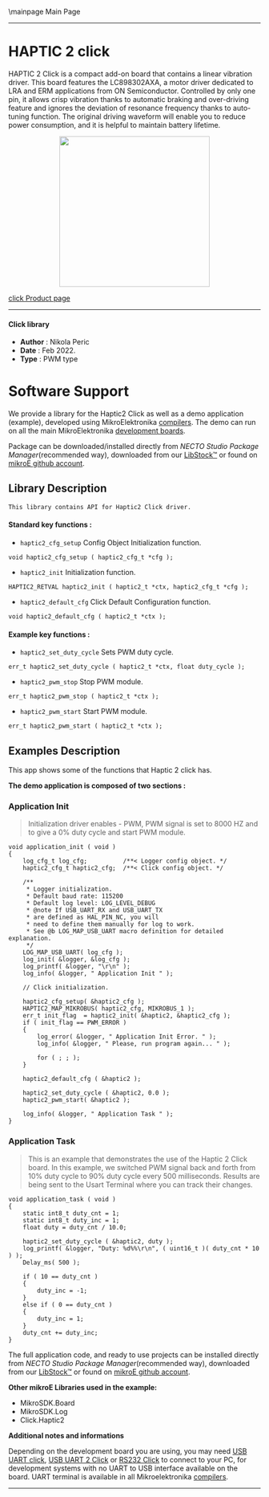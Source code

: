 \mainpage Main Page

---
# HAPTIC 2 click

HAPTIC 2 Click is a compact add-on board that contains a linear vibration driver. This board features the LC898302AXA, a motor driver dedicated to LRA and ERM applications from ON Semiconductor. Controlled by only one pin, it allows crisp vibration thanks to automatic braking and over-driving feature and ignores the deviation of resonance frequency thanks to auto-tuning function. The original driving waveform will enable you to reduce power consumption, and it is helpful to maintain battery lifetime. 

<p align="center">
  <img src="https://download.mikroe.com/images/click_for_ide/haptic2_click.png" height=300px>
</p>

[click Product page](https://www.mikroe.com/haptic-2-click)

---


#### Click library

- **Author**        : Nikola Peric
- **Date**          : Feb 2022.
- **Type**          : PWM type


# Software Support

We provide a library for the Haptic2 Click
as well as a demo application (example), developed using MikroElektronika
[compilers](https://www.mikroe.com/necto-studio).
The demo can run on all the main MikroElektronika [development boards](https://www.mikroe.com/development-boards).

Package can be downloaded/installed directly from *NECTO Studio Package Manager*(recommended way), downloaded from our [LibStock&trade;](https://libstock.mikroe.com) or found on [mikroE github account](https://github.com/MikroElektronika/mikrosdk_click_v2/tree/master/clicks).

## Library Description

```
This library contains API for Haptic2 Click driver.
```

#### Standard key functions :

- `haptic2_cfg_setup` Config Object Initialization function.
```
void haptic2_cfg_setup ( haptic2_cfg_t *cfg );
```

- `haptic2_init` Initialization function.
```
HAPTIC2_RETVAL haptic2_init ( haptic2_t *ctx, haptic2_cfg_t *cfg );
```

- `haptic2_default_cfg` Click Default Configuration function.
```
void haptic2_default_cfg ( haptic2_t *ctx );
```

#### Example key functions :

- `haptic2_set_duty_cycle` Sets PWM duty cycle.
```
err_t haptic2_set_duty_cycle ( haptic2_t *ctx, float duty_cycle );
```

- `haptic2_pwm_stop` Stop PWM module.
```
err_t haptic2_pwm_stop ( haptic2_t *ctx );
```

- `haptic2_pwm_start` Start PWM module.
```
err_t haptic2_pwm_start ( haptic2_t *ctx );
```

## Examples Description

This app shows some of the functions that Haptic 2 click has.

**The demo application is composed of two sections :**

### Application Init

> Initialization driver enables - PWM, 
> PWM signal is set to 8000 HZ and to give a 0% duty cycle 
> and start PWM module.

```
void application_init ( void ) 
{
    log_cfg_t log_cfg;          /**< Logger config object. */
    haptic2_cfg_t haptic2_cfg;  /**< Click config object. */

    /** 
     * Logger initialization.
     * Default baud rate: 115200
     * Default log level: LOG_LEVEL_DEBUG
     * @note If USB_UART_RX and USB_UART_TX 
     * are defined as HAL_PIN_NC, you will 
     * need to define them manually for log to work. 
     * See @b LOG_MAP_USB_UART macro definition for detailed explanation.
     */
    LOG_MAP_USB_UART( log_cfg );
    log_init( &logger, &log_cfg );
    log_printf( &logger, "\r\n" );
    log_info( &logger, " Application Init " );

    // Click initialization.

    haptic2_cfg_setup( &haptic2_cfg );
    HAPTIC2_MAP_MIKROBUS( haptic2_cfg, MIKROBUS_1 );
    err_t init_flag  = haptic2_init( &haptic2, &haptic2_cfg );
    if ( init_flag == PWM_ERROR ) 
    {
        log_error( &logger, " Application Init Error. " );
        log_info( &logger, " Please, run program again... " );

        for ( ; ; );
    }

    haptic2_default_cfg ( &haptic2 );

    haptic2_set_duty_cycle ( &haptic2, 0.0 );
    haptic2_pwm_start( &haptic2 );

    log_info( &logger, " Application Task " );
}
```

### Application Task

>  This is an example that demonstrates the use of the Haptic 2 Click board.
>  In this example, we switched PWM signal back and forth 
>  from 10% duty cycle to 90% duty cycle every 500 milliseconds.
>  Results are being sent to the Usart Terminal where you can track their changes.

```
void application_task ( void ) 
{
    static int8_t duty_cnt = 1;
    static int8_t duty_inc = 1;
    float duty = duty_cnt / 10.0;

    haptic2_set_duty_cycle ( &haptic2, duty );
    log_printf( &logger, "Duty: %d%%\r\n", ( uint16_t )( duty_cnt * 10 ) );
    Delay_ms( 500 );
    
    if ( 10 == duty_cnt ) 
    {
        duty_inc = -1;
    }
    else if ( 0 == duty_cnt ) 
    {
        duty_inc = 1;
    }
    duty_cnt += duty_inc;
}
```

The full application code, and ready to use projects can be installed directly from *NECTO Studio Package Manager*(recommended way), downloaded from our [LibStock&trade;](https://libstock.mikroe.com) or found on [mikroE github account](https://github.com/MikroElektronika/mikrosdk_click_v2/tree/master/clicks).

**Other mikroE Libraries used in the example:**

- MikroSDK.Board
- MikroSDK.Log
- Click.Haptic2

**Additional notes and informations**

Depending on the development board you are using, you may need
[USB UART click](https://www.mikroe.com/usb-uart-click),
[USB UART 2 Click](https://www.mikroe.com/usb-uart-2-click) or
[RS232 Click](https://www.mikroe.com/rs232-click) to connect to your PC, for
development systems with no UART to USB interface available on the board. UART
terminal is available in all Mikroelektronika
[compilers](https://shop.mikroe.com/compilers).

---
